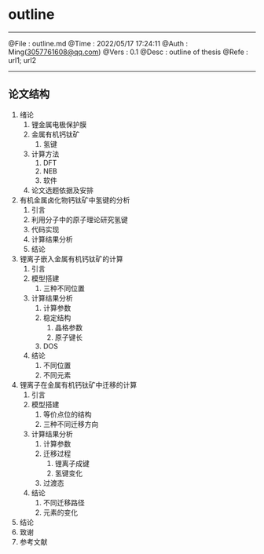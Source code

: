 # outline

--------

@File    :   outline.md
@Time    :   2022/05/17 17:24:11
@Auth    :   Ming(<3057761608@qq.com>)
@Vers    :   0.1
@Desc    :   outline of thesis
@Refe    :   url1; url2

--------

## 论文结构

1. 绪论
   1. 锂金属电极保护膜
   2. 金属有机钙钛矿
      1. 氢键
   3. 计算方法
      1. DFT
      2. NEB
      3. 软件
   4. 论文选题依据及安排
2. 有机金属卤化物钙钛矿中氢键的分析
   1. 引言
   2. 利用分子中的原子理论研究氢键
   3. 代码实现
   4. 计算结果分析
   5. 结论
3. 锂离子嵌入金属有机钙钛矿的计算
   1. 引言
   2. 模型搭建
      1. 三种不同位置
   3. 计算结果分析
      1. 计算参数
      2. 稳定结构
         1. 晶格参数
         2. 原子键长
      3. DOS
   4. 结论
      1. 不同位置
      2. 不同元素
4. 锂离子在金属有机钙钛矿中迁移的计算
   1. 引言
   2. 模型搭建
      1. 等价点位的结构
      2. 三种不同迁移方向
   3. 计算结果分析
      1. 计算参数
      2. 迁移过程
         1. 锂离子成键
         2. 氢键变化
      3. 过渡态
   4. 结论
      1. 不同迁移路径
      2. 元素的变化
5. 结论
6. 致谢
7. 参考文献